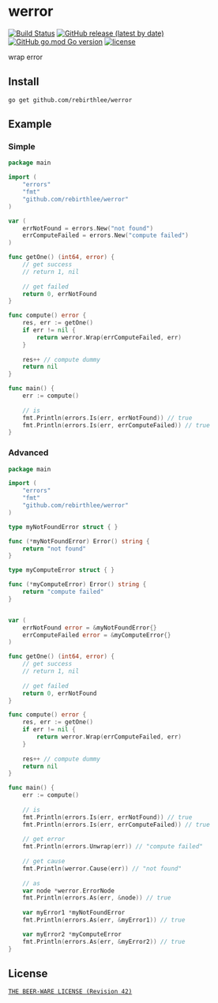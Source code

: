 # werror
[![Build Status](https://img.shields.io/endpoint.svg?url=https%3A%2F%2Factions-badge.atrox.dev%2Frebirthlee%2Fwerror%2Fbadge%3Fref%3Dmain&style=flat)](https://actions-badge.atrox.dev/rebirthlee/werror/goto?ref=main)
[![GitHub release (latest by date)](https://img.shields.io/github/v/release/rebirthlee/werror)](https://github.com/RebirthLee/werror/releases)
[![GitHub go.mod Go version](https://img.shields.io/github/go-mod/go-version/rebirthlee/werror)](https://go.dev/doc/go1.17)
[![license](https://img.shields.io/badge/license-BEER--WARE-green)](/LICENSE.md)

wrap error

## Install
`go get github.com/rebirthlee/werror`

## Example

### Simple

```go
package main

import (
	"errors"
	"fmt"
	"github.com/rebirthlee/werror"
)

var (
	errNotFound = errors.New("not found")
	errComputeFailed = errors.New("compute failed")
)

func getOne() (int64, error) {
	// get success
	// return 1, nil
	
	// get failed
	return 0, errNotFound
}

func compute() error {
	res, err := getOne()
	if err != nil {
		return werror.Wrap(errComputeFailed, err)
	}
	
	res++ // compute dummy
	return nil
}

func main() {
	err := compute()
	
	// is
	fmt.Println(errors.Is(err, errNotFound)) // true
	fmt.Println(errors.Is(err, errComputeFailed)) // true
}

```

### Advanced

```go
package main

import (
	"errors"
	"fmt"
	"github.com/rebirthlee/werror"
)

type myNotFoundError struct { }

func (*myNotFoundError) Error() string {
	return "not found"
}

type myComputeError struct { }

func (*myComputeError) Error() string {
	return "compute failed"
}


var (
	errNotFound error = &myNotFoundError{}
	errComputeFailed error = &myComputeError{}
)

func getOne() (int64, error) {
	// get success
	// return 1, nil
	
	// get failed
	return 0, errNotFound
}

func compute() error {
	res, err := getOne()
	if err != nil {
		return werror.Wrap(errComputeFailed, err)
	}
	
	res++ // compute dummy
	return nil
}

func main() {
	err := compute()
	
	// is
	fmt.Println(errors.Is(err, errNotFound)) // true
	fmt.Println(errors.Is(err, errComputeFailed)) // true
	
	// get error
	fmt.Println(errors.Unwrap(err)) // "compute failed"
	
	// get cause
	fmt.Println(werror.Cause(err)) // "not found"
	
	// as
	var node *werror.ErrorNode
	fmt.Println(errors.As(err, &node)) // true
	
	var myError1 *myNotFoundError
	fmt.Println(errors.As(err, &myError1)) // true

	var myError2 *myComputeError
	fmt.Println(errors.As(err, &myError2)) // true
}

```

## License
[`THE BEER-WARE LICENSE (Revision 42)`](http://en.wikipedia.org/wiki/Beerware)
